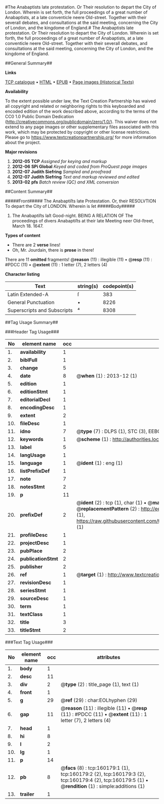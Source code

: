 #The Anabaptists late protestation. Or Their resolution to depart the City of London. Wherein is set forth, the full proceedings of a great number of Anabaptists, at a late conventicle neere Old-street. Together with their severall debates, and consultations at the said meeting, concerning the City of London, and the kingdome of England.#
The Anabaptists late protestation. Or Their resolution to depart the City of London. Wherein is set forth, the full proceedings of a great number of Anabaptists, at a late conventicle neere Old-street. Together with their severall debates, and consultations at the said meeting, concerning the City of London, and the kingdome of England.

##General Summary##

**Links**

[TCP catalogue](http://www.ota.ox.ac.uk/tcp/)  • 
[HTML](http://tei.it.ox.ac.uk/tcp/Texts-HTML/free/A75/A75311.html)  • 
[EPUB](http://tei.it.ox.ac.uk/tcp/Texts-EPUB/free/A75/A75311.epub) • 
[Page images (Historical Texts)](https://historicaltexts.jisc.ac.uk/eebo-99861944e)

**Availability**

To the extent possible under law, the Text Creation Partnership has waived all copyright and related or neighboring rights to this keyboarded and encoded edition of the work described above, according to the terms of the CC0 1.0 Public Domain Dedication (http://creativecommons.org/publicdomain/zero/1.0/). This waiver does not extend to any page images or other supplementary files associated with this work, which may be protected by copyright or other license restrictions. Please go to https://www.textcreationpartnership.org/ for more information about the project.

**Major revisions**

1. __2012-05__ __TCP__ *Assigned for keying and markup*
1. __2012-06__ __SPi Global__ *Keyed and coded from ProQuest page images*
1. __2012-07__ __Judith Siefring__ *Sampled and proofread*
1. __2012-07__ __Judith Siefring__ *Text and markup reviewed and edited*
1. __2013-02__ __pfs__ *Batch review (QC) and XML conversion*

##Content Summary##

#####Front#####
The Anabaptiſts late Protestation. Or, their RESOLVTION To depart the City of LONDON. Wherein is ſet
#####Body#####

1. The Anabaptiſts laſt Good-night. BEING A RELATION OF The proceedings of divers Anabaptiſts at their late Meeting neer Old-ſtreet, March 18. 1647.

**Types of content**

  * There are 2 **verse** lines!
  * Oh, Mr. Jourdain, there is **prose** in there!

There are 11 **omitted** fragments! 
 @__reason__ (11) : illegible (11)  •  @__resp__ (11) : #PDCC (11)  •  @__extent__ (11) : 1 letter (7), 2 letters (4)

**Character listing**


|Text|string(s)|codepoint(s)|
|---|---|---|
|Latin Extended-A|ſ|383|
|General Punctuation|•|8226|
|Superscripts             and Subscripts|⁴|8308|

##Tag Usage Summary##

###Header Tag Usage###

|No|element name|occ|attributes|
|---|---|---|---|
|1.|__availability__|1||
|2.|__biblFull__|1||
|3.|__change__|5||
|4.|__date__|8| @__when__ (1) : 2013-12 (1)|
|5.|__edition__|1||
|6.|__editionStmt__|1||
|7.|__editorialDecl__|1||
|8.|__encodingDesc__|1||
|9.|__extent__|2||
|10.|__fileDesc__|1||
|11.|__idno__|7| @__type__ (7) : DLPS (1), STC (3), EEBO-CITATION (1), PROQUEST (1), VID (1)|
|12.|__keywords__|1| @__scheme__ (1) : http://authorities.loc.gov/ (1)|
|13.|__label__|5||
|14.|__langUsage__|1||
|15.|__language__|1| @__ident__ (1) : eng (1)|
|16.|__listPrefixDef__|1||
|17.|__note__|7||
|18.|__notesStmt__|2||
|19.|__p__|11||
|20.|__prefixDef__|2| @__ident__ (2) : tcp (1), char (1)  •  @__matchPattern__ (2) : ([0-9\-]+):([0-9IVX]+) (1), (.+) (1)  •  @__replacementPattern__ (2) : http://eebo.chadwyck.com/downloadtiff?vid=$1&page=$2 (1), https://raw.githubusercontent.com/textcreationpartnership/Texts/master/tcpchars.xml#$1 (1)|
|21.|__profileDesc__|1||
|22.|__projectDesc__|1||
|23.|__pubPlace__|2||
|24.|__publicationStmt__|2||
|25.|__publisher__|2||
|26.|__ref__|1| @__target__ (1) : http://www.textcreationpartnership.org/docs/. (1)|
|27.|__revisionDesc__|1||
|28.|__seriesStmt__|1||
|29.|__sourceDesc__|1||
|30.|__term__|1||
|31.|__textClass__|1||
|32.|__title__|3||
|33.|__titleStmt__|2||


###Text Tag Usage###

|No|element name|occ|attributes|
|---|---|---|---|
|1.|__body__|1||
|2.|__desc__|11||
|3.|__div__|2| @__type__ (2) : title_page (1), text (1)|
|4.|__front__|1||
|5.|__g__|29| @__ref__ (29) : char:EOLhyphen (29)|
|6.|__gap__|11| @__reason__ (11) : illegible (11)  •  @__resp__ (11) : #PDCC (11)  •  @__extent__ (11) : 1 letter (7), 2 letters (4)|
|7.|__head__|1||
|8.|__hi__|8||
|9.|__l__|2||
|10.|__lg__|1||
|11.|__p__|14||
|12.|__pb__|8| @__facs__ (8) : tcp:160179:1 (1), tcp:160179:2 (2), tcp:160179:3 (2), tcp:160179:4 (2), tcp:160179:5 (1)  •  @__rendition__ (1) : simple:additions (1)|
|13.|__trailer__|1||
